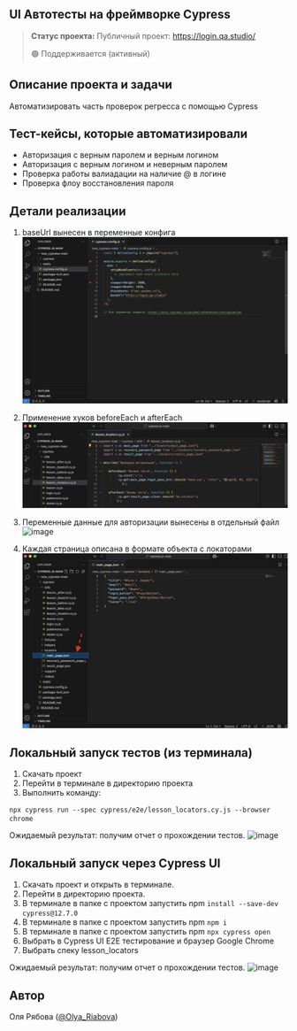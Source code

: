 <h2>UI Автотесты на фреймворке Cypress</h2>

> **Статус проекта:**
> Публичный проект: https://login.qa.studio/
> 
> 🟢 Поддерживается (активный) 

## Описание проекта и задачи
Автоматизировать часть проверок регресса с помощью Cypress

## Тест-кейсы, которые автоматизировали
* Авторизация с верным паролем и верным логином
* Авторизация c верным логином и неверным паролем
* Проверка работы валиадации на наличие @ в логине
* Проверка флоу восстановления пароля

## Детали реализации

1. baseUrl вынесен в переменные конфига
![image](https://raw.githubusercontent.com/OlyaRyabovaQA/cypress.js/refs/heads/main/baseUrl%20вынесен%20в%20переменные%20конфига.png)

2. Применение хуков beforeEach и afterEach
![image](https://raw.githubusercontent.com/OlyaRyabovaQA/cypress.js/refs/heads/main/Применение%20хуков%20beforeEach%20и%20afterEach.png)

3. Переменные данные для авторизации вынесены в отдельный файл
![image](https://github.com/OlyaRyabovaQA/cypress.js/blob/main/Переменные%20данные%20для%20авторизации%20вынесены%20в%20отдельный%20файл.png)

4. Каждая страница описана в формате объекта с локаторами
![image](https://raw.githubusercontent.com/OlyaRyabovaQA/cypress.js/refs/heads/main/Каждая%20страница%20описана%20в%20формате%20объекта%20с%20локаторами.png)

## Локальный запуск тестов (из терминала)
1. Скачать проект
2. Перейти в терминале в директорию проекта
2. Выполнить команду:
```
npx cypress run --spec cypress/e2e/lesson_locators.cy.js --browser chrome
```
Ожидаемый результат: получим отчет о прохождении тестов.
![image](https://raw.githubusercontent.com/German-D/new_cypress/main/static/Cypress_cli.png)


## Локальный запуск через Cypress UI
1. Скачать проект и открыть в терминале.
2. Перейти в директорию проекта.
3. В терминале в папке с проектом запустить npm `install --save-dev cypress@12.7.0`
4. В терминале в папке с проектом запустить npm `npm i`
5. В терминале в папке с проектом запустить npm `npx cypress open`
6. Выбрать в Cypress UI E2E тестирование и браузер Google Chrome
7. Выбрать спеку lesson_locators

Ожидаемый результат: получим отчет о прохождении тестов.
![image](https://raw.githubusercontent.com/German-D/new_cypress/main/static/Cypress_UI.png)


## Автор

Оля Рябова ([@Olya_Riabova](https://t.me/Olya_Riabova))
